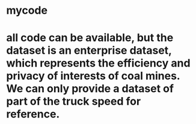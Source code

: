 # mycode
# all code can be available, but the dataset is an enterprise dataset, which represents the efficiency and privacy of interests of coal mines. We can only provide a dataset of part of the truck speed for reference.

